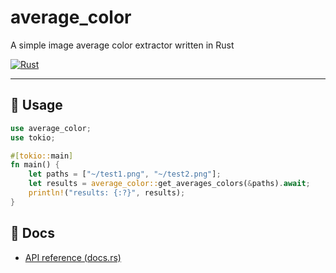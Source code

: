 # average_color

A simple image average color extractor written in Rust

[![Rust](https://github.com/ahkohd/average_color/actions/workflows/rust.yml/badge.svg)](https://github.com/ahkohd/average_color/actions/workflows/rust.yml)

---

## 🔧 Usage

```rust
use average_color;
use tokio;

#[tokio::main]
fn main() {
    let paths = ["~/test1.png", "~/test2.png"];
    let results = average_color::get_averages_colors(&paths).await;
    println!("results: {:?}", results);
}
```

## 📖 Docs

- [API reference (docs.rs)](https://docs.rs/average_color/)
